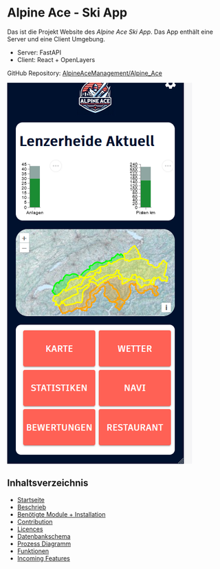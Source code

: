 # Alpine Ace - Ski App

Das ist die Projekt Website des *Alpine Ace Ski App*. Das App enthält eine Server und eine Client Umgebung.
- Server: FastAPI
- Client: React + OpenLayers

GitHub Repository: [AlpineAceManagement/Alpine_Ace](https://github.com/AlpineAceManagement/Alpine_Ace)

![Alpine Ace Startseite Screenshot](images/Startseite.png)

## Inhaltsverzeichnis
- [Startseite](./index)
- [Beschrieb](./beschrieb)
- [Benötigte Module + Installation](./installation)
- [Contribution](./contribution)
- [Licences](./licences)
- [Datenbankschema](./datenbankschema)
- [Prozess Diagramm](./prozess)
- [Funktionen](./funktionen)
- [Incoming Features](./features)